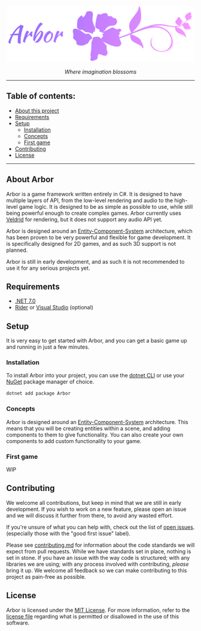 <div align="center">
<img src=".github/logo.png" alt="Arbor" width="500"/>

*Where imagination blossoms*
</div>

---

## Table of contents:
- [About this project](#about-arbor)
- [Requirements](#requirements)
- [Setup](#setup)
  - [Installation](#installation)
  - [Concepts](#concepts) 
  - [First game](#first-game)
- [Contributing](#contributing)
- [License](#license)

---

## About Arbor

Arbor is a game framework written entirely in C#.
It is designed to have multiple layers of API, from the low-level rendering and audio to the high-level game logic.
It is designed to be as simple as possible to use, while still being powerful enough to create complex games.
Arbor currently uses [Veldrid](https://veldrid.dev/) for rendering, but it does not support any audio API yet.

Arbor is designed around an [Entity-Component-System](https://en.wikipedia.org/wiki/Entity_component_system) architecture,
which has been proven to be very powerful and flexible for game development.
It is specifically designed for 2D games, and as such 3D support is not planned.

Arbor is still in early development, and as such it is not recommended to use it for any serious projects yet.

## Requirements

- [.NET 7.0](https://dotnet.microsoft.com/download/dotnet/7.0)
- [Rider](https://www.jetbrains.com/rider/) or [Visual Studio](https://visualstudio.microsoft.com/) (optional)

## Setup

It is very easy to get started with Arbor, and you can get a basic game up and running in just a few minutes.

### Installation

To install Arbor into your project, you can use the [dotnet CLI](https://docs.microsoft.com/en-us/dotnet/core/tools/)
or use your [NuGet](https://www.nuget.org/) package manager of choice.

```bash
dotnet add package Arbor
```

### Concepts

Arbor is designed around an [Entity-Component-System](https://en.wikipedia.org/wiki/Entity_component_system) architecture.
This means that you will be creating entities within a scene, and adding components to them to give functionality.
You can also create your own components to add custom functionality to your game.

### First game

WIP

## Contributing

We welcome all contributions, but keep in mind that we are still in early development.
If you wish to work on a new feature, please open an issue and we will discuss it further from there, to avoid any wasted effort.

If you're unsure of what you can help with, check out the list of [open issues](https://gitlab.com/ryooshuu/arbor/-/issues). (especially those with the "good first issue" label).

Please see [contributing.md](#) for information about the code standards we will expect from pull requests.
While we have standards set in place, nothing is set in stone. If you have an issue with the way code is structured; with any libraries we are using;
with any process involved with contributing, *please* bring it up. We welcome all feedback so we can make contributing to this project as pain-free as possible.

## License

Arbor is licensed under the [MIT License](https://opensource.org/licenses/MIT). For more information, refer to the [license file](LICENSE)
regarding what is permitted or disallowed in the use of this software.